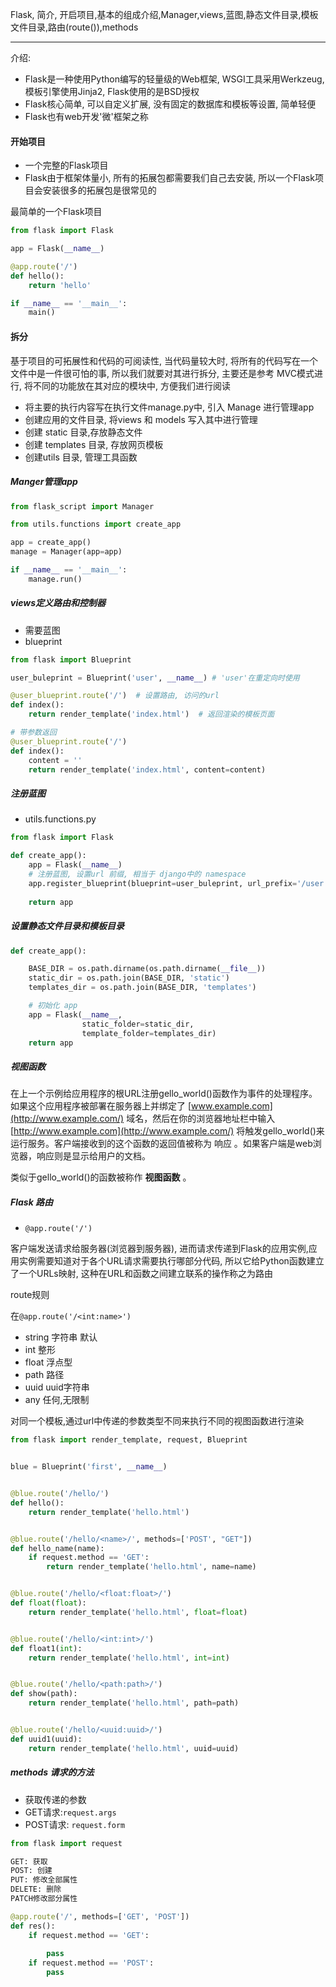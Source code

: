 Flask, 简介, 开启项目,基本的组成介绍,Manager,views,蓝图,静态文件目录,模板文件目录,路由(route()),methods

---



介绍:

-   Flask是一种使用Python编写的轻量级的Web框架, WSGI工具采用Werkzeug,模板引擎使用Jinja2, Flask使用的是BSD授权
-   Flask核心简单, 可以自定义扩展, 没有固定的数据库和模板等设置, 简单轻便
-   Flask也有web开发'微'框架之称



#### 开始项目

-   一个完整的Flask项目
-   Flask由于框架体量小, 所有的拓展包都需要我们自己去安装, 所以一个Flask项目会安装很多的拓展包是很常见的

最简单的一个Flask项目

```python
from flask import Flask

app = Flask(__name__)

@app.route('/')
def hello():
    return 'hello'

if __name__ == '__main__':
    main()
```



#### 拆分

基于项目的可拓展性和代码的可阅读性, 当代码量较大时, 将所有的代码写在一个文件中是一件很可怕的事, 所以我们就要对其进行拆分, 主要还是参考 MVC模式进行, 将不同的功能放在其对应的模块中, 方便我们进行阅读



-   将主要的执行内容写在执行文件manage.py中, 引入 Manage 进行管理app
-   创建应用的文件目录, 将views 和 models 写入其中进行管理
-   创建 static 目录,存放静态文件
-   创建 templates 目录, 存放网页模板
-   创建utils 目录, 管理工具函数



##### Manger管理app

```python
from flask_script import Manager

from utils.functions import create_app

app = create_app()
manage = Manager(app=app)

if __name__ == '__main__':
    manage.run()

```

##### views定义路由和控制器

-   需要蓝图
-   blueprint

```python
from flask import Blueprint

user_buleprint = Blueprint('user', __name__) # 'user'在重定向时使用

@user_blueprint.route('/')  # 设置路由, 访问的url
def index():
	return render_template('index.html')  # 返回渲染的模板页面

# 带参数返回
@user_blueprint.route('/')
def index():
    content = ''
    return render_template('index.html', content=content)

```

##### 注册蓝图

-   utils.functions.py

```python
from flask import Flask

def create_app():
	app = Flask(__name__)
    # 注册蓝图, 设置url 前缀, 相当于 django中的 namespace
    app.register_blueprint(blueprint=user_buleprint, url_prefix='/user')
    
    return app
```



##### 设置静态文件目录和模板目录

```python
def create_app():

    BASE_DIR = os.path.dirname(os.path.dirname(__file__))
    static_dir = os.path.join(BASE_DIR, 'static')
    templates_dir = os.path.join(BASE_DIR, 'templates')

    # 初始化 app
    app = Flask(__name__,
                static_folder=static_dir,
                template_folder=templates_dir)
    return app
```

##### 视图函数

在上一个示例给应用程序的根URL注册gello_world()函数作为事件的处理程序。如果这个应用程序被部署在服务器上并绑定了 [www.example.com](http://www.example.com/) 域名，然后在你的浏览器地址栏中输入 [http://www.example.com](http://www.example.com/) 将触发gello_world()来运行服务。客户端接收到的这个函数的返回值被称为 响应 。如果客户端是web浏览器，响应则是显示给用户的文档。

类似于gello_world()的函数被称作 **视图函数** 。



##### Flask 路由

-   `@app.route('/')`

客户端发送请求给服务器(浏览器到服务器), 进而请求传递到Flask的应用实例,应用实例需要知道对于各个URL请求需要执行哪部分代码, 所以它给Python函数建立了一个URLs映射, 这种在URL和函数之间建立联系的操作称之为路由



route规则

在`@app.route('/<int:name>')`

-   string 字符串  默认
-   int 整形
-   float 浮点型
-   path 路径
-   uuid uuid字符串
-   any 任何,无限制



对同一个模板,通过url中传递的参数类型不同来执行不同的视图函数进行渲染

```python
from flask import render_template, request, Blueprint


blue = Blueprint('first', __name__)


@blue.route('/hello/')
def hello():
    return render_template('hello.html')


@blue.route('/hello/<name>/', methods=['POST', "GET"])
def hello_name(name):
    if request.method == 'GET':
        return render_template('hello.html', name=name)


@blue.route('/hello/<float:float>/')
def float(float):
    return render_template('hello.html', float=float)


@blue.route('/hello/<int:int>/')
def float1(int):
    return render_template('hello.html', int=int)


@blue.route('/hello/<path:path>/')
def show(path):
    return render_template('hello.html', path=path)


@blue.route('/hello/<uuid:uuid>/')
def uuid1(uuid):
    return render_template('hello.html', uuid=uuid)


```



##### methods 请求的方法

-   获取传递的参数
-   GET请求:`request.args`
-   POST请求: `request.form`

```python
from flask import request

GET: 获取
POST: 创建
PUT: 修改全部属性
DELETE: 删除
PATCH修改部分属性

@app.route('/', methods=['GET', 'POST'])
def res():
	if request.method == 'GET':
 
        pass
    if request.method == 'POST':
        pass

```

